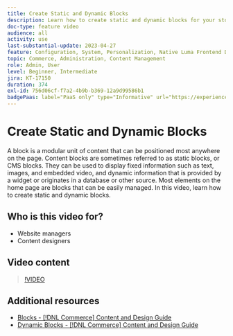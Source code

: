 ```yaml
---
title: Create Static and Dynamic Blocks
description: Learn how to create static and dynamic blocks for your store CMS pages.
doc-type: feature video
audience: all
activity: use
last-substantial-update: 2023-04-27
feature: Configuration, System, Personalization, Native Luma Frontend Development, Page Content
topic: Commerce, Administration, Content Management
role: Admin, User
level: Beginner, Intermediate
jira: KT-17150
duration: 374
exl-id: 756d06cf-f7a2-4b9b-b369-12a9d99586b1
badgePaas: label="PaaS only" type="Informative" url="https://experienceleague.adobe.com/en/docs/commerce/user-guides/product-solutions" tooltip="Applies to Adobe Commerce on Cloud projects (Adobe-managed PaaS infrastructure) and on-premises projects only."
---
```

# Create Static and Dynamic Blocks

A block is a modular unit of content that can be positioned most anywhere on the page. Content blocks are sometimes referred to as static blocks, or CMS blocks. They can be used to display fixed information such as text, images, and embedded video, and dynamic information that is provided by a widget or originates in a database or other source. Most elements on the home page are blocks that can be easily managed. In this video, learn how to create static and dynamic blocks.

## Who is this video for?

- Website managers
- Content designers

## Video content

>[!VIDEO](https://video.tv.adobe.com/v/343783?quality=12&learn=on)

## Additional resources

- [Blocks - [!DNL Commerce] Content and Design Guide](https://experienceleague.adobe.com/docs/commerce-admin/content-design/elements/blocks/blocks.html)
- [Dynamic Blocks - [!DNL Commerce] Content and Design Guide](https://experienceleague.adobe.com/docs/commerce-admin/content-design/elements/dynamic-blocks/dynamic-blocks.html)
